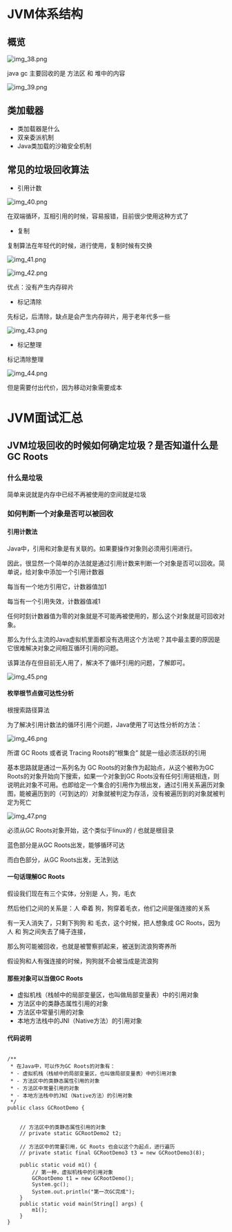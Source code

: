 # JVM体系结构

## 概览

![img_38.png](Image2%2Fimg_38.png)

java gc 主要回收的是 方法区 和 堆中的内容

![img_39.png](Image2%2Fimg_39.png)

## 类加载器

- 类加载器是什么
- 双亲委派机制
- Java类加载的沙箱安全机制

## 常见的垃圾回收算法

- 引用计数

![img_40.png](Image2%2Fimg_40.png)

在双端循环，互相引用的时候，容易报错，目前很少使用这种方式了



- 复制

复制算法在年轻代的时候，进行使用，复制时候有交换

![img_41.png](Image2%2Fimg_41.png)

![img_42.png](Image2%2Fimg_42.png)

优点：没有产生内存碎片



- 标记清除

先标记，后清除，缺点是会产生内存碎片，用于老年代多一些

![img_43.png](Image2%2Fimg_43.png)



- 标记整理

标记清除整理

![img_44.png](Image2%2Fimg_44.png)

但是需要付出代价，因为移动对象需要成本


# JVM面试汇总

## JVM垃圾回收的时候如何确定垃圾？是否知道什么是GC Roots

### 什么是垃圾

简单来说就是内存中已经不再被使用的空间就是垃圾

### 如何判断一个对象是否可以被回收

#### 引用计数法

Java中，引用和对象是有关联的。如果要操作对象则必须用引用进行。

因此，很显然一个简单的办法就是通过引用计数来判断一个对象是否可以回收。简单说，给对象中添加一个引用计数器

每当有一个地方引用它，计数器值加1

每当有一个引用失效，计数器值减1

任何时刻计数器值为零的对象就是不可能再被使用的，那么这个对象就是可回收对象。

那么为什么主流的Java虚拟机里面都没有选用这个方法呢？其中最主要的原因是它很难解决对象之间相互循环引用的问题。

该算法存在但目前无人用了，解决不了循环引用的问题，了解即可。

![img_45.png](Image2%2Fimg_45.png)

#### 枚举根节点做可达性分析

根搜索路径算法

为了解决引用计数法的循环引用个问题，Java使用了可达性分析的方法：

![img_46.png](Image2%2Fimg_46.png)

所谓 GC Roots 或者说 Tracing Roots的“根集合” 就是一组必须活跃的引用

基本思路就是通过一系列名为 GC Roots的对象作为起始点，从这个被称为GC Roots的对象开始向下搜索，如果一个对象到GC Roots没有任何引用链相连，则说明此对象不可用。也即给定一个集合的引用作为根出发，通过引用关系遍历对象图，能被遍历到的（可到达的）对象就被判定为存活，没有被遍历到的对象就被判定为死亡

![img_47.png](Image2%2Fimg_47.png)

必须从GC Roots对象开始，这个类似于linux的 /  也就是根目录

蓝色部分是从GC Roots出发，能够循环可达

而白色部分，从GC Roots出发，无法到达



#### 一句话理解GC Roots

假设我们现在有三个实体，分别是 人，狗，毛衣

然后他们之间的关系是：人 牵着 狗，狗穿着毛衣，他们之间是强连接的关系

有一天人消失了，只剩下狗狗 和 毛衣，这个时候，把人想象成 GC Roots，因为 人 和 狗之间失去了绳子连接，

那么狗可能被回收，也就是被警察抓起来，被送到流浪狗寄养所

假设狗和人有强连接的时候，狗狗就不会被当成是流浪狗

#### 那些对象可以当做GC Roots

- 虚拟机栈（栈帧中的局部变量区，也叫做局部变量表）中的引用对象
- 方法区中的类静态属性引用的对象
- 方法区中常量引用的对象
- 本地方法栈中的JNI（Native方法）的引用对象

#### 代码说明

```

/**
 * 在Java中，可以作为GC Roots的对象有：
 * - 虚拟机栈（栈帧中的局部变量区，也叫做局部变量表）中的引用对象
 * - 方法区中的类静态属性引用的对象
 * - 方法区中常量引用的对象
 * - 本地方法栈中的JNI（Native方法）的引用对象
 */
public class GCRootDemo {


    // 方法区中的类静态属性引用的对象
    // private static GCRootDemo2 t2;

    // 方法区中的常量引用，GC Roots 也会以这个为起点，进行遍历
    // private static final GCRootDemo3 t3 = new GCRootDemo3(8);

    public static void m1() {
        // 第一种，虚拟机栈中的引用对象
        GCRootDemo t1 = new GCRootDemo();
        System.gc();
        System.out.println("第一次GC完成");
    }
    public static void main(String[] args) {
        m1();
    }
}
```

